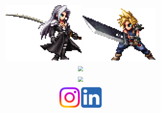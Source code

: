 <p align ="center">
    <img src="https://github.com/Yggdrae/yggdrae/blob/main/sephiroth.gif"/> <img src="https://github.com/Yggdrae/yggdrae/blob/main/cloud.gif/">
</p>

<p align="center">
    <a href="https://git.io/streak-stats"><img src="https://streak-stats.demolab.com?user=Yggdrae&theme=dark&border_radius=15"/></a>
</p>

<p align="center">
    <a href="https://github.com/anuraghazra/github-readme-stats)"><img src="https://github-readme-stats.vercel.app/api/top-langs/?username=Yggdrae&theme=dark"/></a>
</p>

<p align="center">
    <a href="https://www.instagram.com/vc_nicacio/"><img src="https://github.com/Yggdrae/yggdrae/blob/main/instagram.png"></img></a>  <a href="https://www.linkedin.com/in/vcnicacio/"><img src="https://github.com/Yggdrae/yggdrae/blob/main/linkedin.png"></img></a>
</p>
